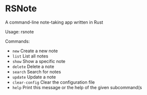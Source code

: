 # RSNote

A command-line note-taking app written in Rust

Usage: rsnote <COMMAND>

Commands:
  - `new`           Create a new note
  - `list`          List all notes
  - `show`          Show a specific note
  - `delete`        Delete a note
  - `search`        Search for notes
  - `update`        Update a note
  - `clear-config`  Clear the configuration file
  - `help`          Print this message or the help of the given subcommand(s
